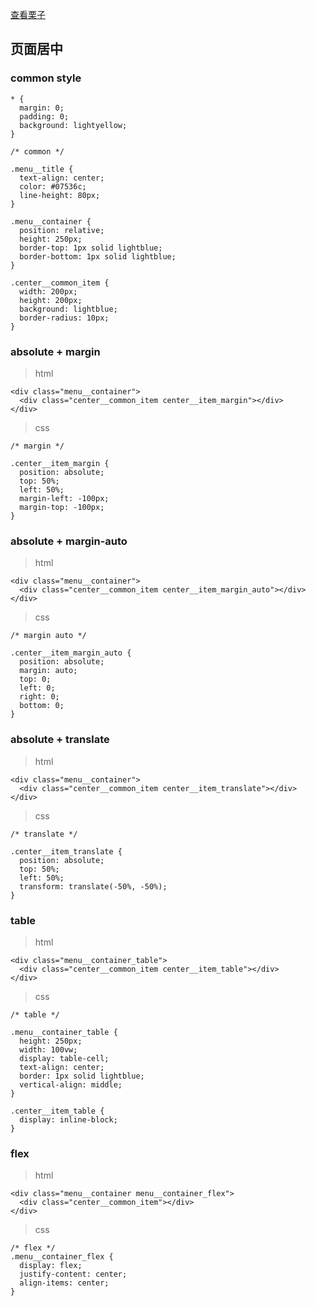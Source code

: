 [查看栗子](https://zhanghao-zhoushan.github.io/record/css/page-center.html)

## 页面居中

### common style

```
* {
  margin: 0;
  padding: 0;
  background: lightyellow;
}

/* common */

.menu__title {
  text-align: center;
  color: #07536c;
  line-height: 80px;
}

.menu__container {
  position: relative;
  height: 250px;
  border-top: 1px solid lightblue;
  border-bottom: 1px solid lightblue;
}

.center__common_item {
  width: 200px;
  height: 200px;
  background: lightblue;
  border-radius: 10px;
}
```

### absolute + margin

> html

```
<div class="menu__container">
  <div class="center__common_item center__item_margin"></div>
</div>
```

> css

```
/* margin */

.center__item_margin {
  position: absolute;
  top: 50%;
  left: 50%;
  margin-left: -100px;
  margin-top: -100px;
}
```

### absolute + margin-auto

> html

```
<div class="menu__container">
  <div class="center__common_item center__item_margin_auto"></div>
</div>
```

> css

```
/* margin auto */

.center__item_margin_auto {
  position: absolute;
  margin: auto;
  top: 0;
  left: 0;
  right: 0;
  bottom: 0;
}
```

### absolute + translate

> html

```
<div class="menu__container">
  <div class="center__common_item center__item_translate"></div>
</div>
```

> css

```
/* translate */

.center__item_translate {
  position: absolute;
  top: 50%;
  left: 50%;
  transform: translate(-50%, -50%);
}
```

### table

> html

```
<div class="menu__container_table">
  <div class="center__common_item center__item_table"></div>
</div>
```

> css

```
/* table */

.menu__container_table {
  height: 250px;
  width: 100vw;
  display: table-cell;
  text-align: center;
  border: 1px solid lightblue;
  vertical-align: middle;
}

.center__item_table {
  display: inline-block;
}
```
### flex

> html

```
<div class="menu__container menu__container_flex">
  <div class="center__common_item"></div>
</div>
```

> css

```
/* flex */
.menu__container_flex {
  display: flex;
  justify-content: center;
  align-items: center;
}
```